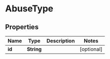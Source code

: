 

# AbuseType


## Properties

Name | Type | Description | Notes
------------ | ------------- | ------------- | -------------
**id** | **String** |  |  [optional]



